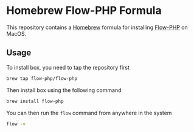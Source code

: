 Homebrew Flow-PHP Formula
=========================

This repository contains a [Homebrew](https://brew.sh) formula for installing [Flow-PHP](https://github.com/flow-php/flow) on MacOS.

## Usage

To install box, you need to tap the repository first

```bash
brew tap flow-php/flow-php
```

Then install box using the following command

```bash
brew install flow-php
```

You can then run the `flow` command from anywhere in the system

```bash
flow -v
```
